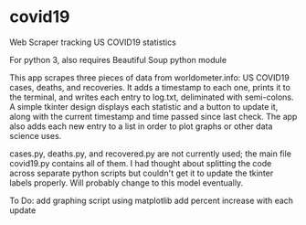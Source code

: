 # covid19
Web Scraper tracking US COVID19 statistics

For python 3, also requires Beautiful Soup python module

This app scrapes three pieces of data from worldometer.info:  US COVID19 cases,
deaths, and recoveries.  It adds a timestamp to each one, prints it to the
terminal, and writes each entry to log.txt, deliminated with semi-colons.  A
simple tkinter design displays each statistic and a button to update it, along
 with the current timestamp and time passed since last check.  The app also adds
  each new entry to a list in order to plot graphs or other data science uses.

cases.py, deaths.py, and recovered.py are not currently used; the main file
covid19.py contains all of them.  I had thought about splitting the code across
 separate python scripts but couldn't get it to update the tkinter labels
 properly. Will probably change to this model eventually.

To Do:
add graphing script using matplotlib
add percent increase with each update
